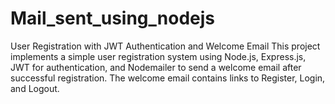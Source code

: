# Mail_sent_using_nodejs
User Registration with JWT Authentication and Welcome Email This project implements a simple user registration system using Node.js, Express.js, JWT for authentication, and Nodemailer to send a welcome email after successful registration. The welcome email contains links to Register, Login, and Logout.
